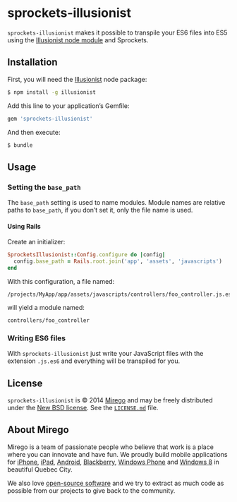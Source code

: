 # sprockets-illusionist

`sprockets-illusionist` makes it possible to transpile your ES6 files into ES5 using the [Illusionist node module](https://github.com/mirego/illusionist) and Sprockets.

## Installation

First, you will need the [Illusionist](https://github.com/mirego/illusionist) node package:

```bash
$ npm install -g illusionist
```

Add this line to your application’s Gemfile:

```ruby
gem 'sprockets-illusionist'
```

And then execute:

```bash
$ bundle
```

## Usage

### Setting the `base_path`

The `base_path` setting is used to name modules. Module names are relative paths to `base_path`, if you don’t set it, only the file name is used.

#### Using Rails

Create an initializer:

```ruby
SprocketsIllusionist::Config.configure do |config|
  config.base_path = Rails.root.join('app', 'assets', 'javascripts')
end
```

With this configuration, a file named:

```
/projects/MyApp/app/assets/javascripts/controllers/foo_controller.js.es6
```

will yield a module named:

```
controllers/foo_controller
```

### Writing ES6 files

With `sprockets-illusionist` just write your JavaScript files with the extension `.js.es6` and everything will be transpiled for you.

## License

`sprockets-illusionist` is © 2014 [Mirego](http://www.mirego.com) and may be freely distributed under the [New BSD license](http://opensource.org/licenses/BSD-3-Clause).
See the [`LICENSE.md`](https://github.com/mirego/sprockets-illusionist/blob/master/LICENSE.md) file.

## About Mirego

Mirego is a team of passionate people who believe that work is a place where you can innovate and have fun. We proudly build mobile applications for [iPhone](http://mirego.com/en/iphone-app-development/ "iPhone application development"), [iPad](http://mirego.com/en/ipad-app-development/ "iPad application development"), [Android](http://mirego.com/en/android-app-development/ "Android application development"), [Blackberry](http://mirego.com/en/blackberry-app-development/ "Blackberry application development"), [Windows Phone](http://mirego.com/en/windows-phone-app-development/ "Windows Phone application development") and [Windows 8](http://mirego.com/en/windows-8-app-development/ "Windows 8 application development") in beautiful Quebec City.

We also love [open-source software](http://open.mirego.com/) and we try to extract as much code as possible from our projects to give back to the community.
